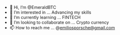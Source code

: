 - 👋 Hi, I’m @EmeraldBTC
- 👀 I’m interested in ... Advancing my skills 
- 🌱 I’m currently learning ... FINTECH
- 💞️ I’m looking to collaborate on ... Crypto currency
- 📫 How to reach me ... @emiliosporsche@gmail.com

<!---
EmeraldBTC/EmeraldBTC is a ✨ special ✨ repository because its `README.md` (this file) appears on your GitHub profile.
You can click the Preview link to take a look at your changes.
--->
